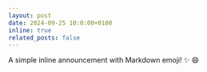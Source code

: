 ```yaml
---
layout: post
date: 2024-09-25 10:0:00+0100
inline: true
related_posts: false
---
```


A simple inline announcement with Markdown emoji! :sparkles: :smile:
